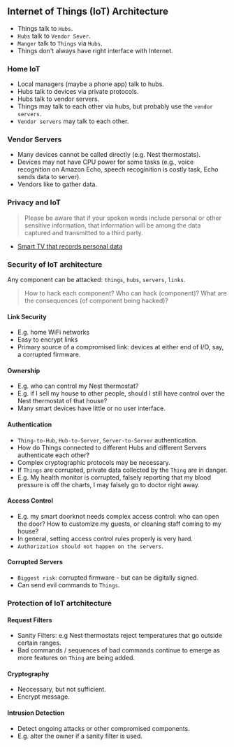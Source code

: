 ## Internet of Things (IoT) Architecture

* Things talk to `Hubs`.
* `Hubs` talk to `Vendor Sever`.
* `Manger` talk to `Things` via `Hubs`.
* Things don't always have right interface with Internet.

### Home IoT

* Local managers (maybe a phone app) talk to hubs.
* Hubs talk to devices via private protocols.
* Hubs talk to vendor servers.
* Things may talk to each other via hubs, but probably use the `vendor servers`.
* `Vendor servers` may talk to each other.

### Vendor Servers
* Many devices cannot be called directly (e.g. Nest thermostats).
* Devices may not have CPU power for some tasks (e.g., voice recognition on Amazon Echo, speech recoginition is costly task, Echo sends data to server).
* Vendors like to gather data.

### Privacy and IoT
> Please be aware that if your spoken words include personal or other sensitive information, that information will be among the data captured and transmitted to a third party.

* [Smart TV that records personal data](http://www.brennancenter.org/analysis/im-terrified-my-new-tv-why-im-scared-turn-thing)

### Security of loT architecture

Any component can be attacked: `things`, `hubs`, `servers`, `links`.

> How to hack each component? Who can hack (component)? What are the consequences (of component being hacked)?

#### Link Security
* E.g. home WiFi networks
* Easy to encrypt links
* Primary source of a compromised link: devices at either end of I/O, say, a corrupted firmware.

#### Ownership
* E.g. who can control my Nest thermostat?
* E.g. if I sell my house to other people, should I still have control over the Nest thermostat of that house?
* Many smart devices have little or no user interface.

#### Authentication
* `Thing-to-Hub`, `Hub-to-Server`, `Server-to-Server` authentication.
* How do Things connected to different Hubs and different Servers authenticate each other?
* Complex cryptographic protocols may be necessary.
* If `Things` are corrupted, private data collected by the `Thing` are in danger.
* E.g. My health monitor is corrupted, falsely reporting that my blood pressure is off the charts, I may falsely go to doctor right away.

#### Access Control
* E.g. my smart doorknot needs complex access control: who can open the door? How to customize my guests, or cleaning staff coming to my house?
* In general, setting access control rules properly is very hard.
* `Authorization should not happen on the servers`.

#### Corrupted Servers
* `Biggest risk`: corrupted firmware - but can be digitally signed.
* Can send evil commands to `Things`.

### Protection of IoT artchitecture

#### Request Filters
* Sanity Filters: e.g Nest thermostats reject temperatures that go outside certain ranges.
* Bad commands / sequences of bad commands continue to emerge as more features on `Thing` are being added.

#### Cryptography
* Neccessary, but not sufficient.
* Encrypt message.

#### Intrusion Detection
* Detect ongoing attacks or other compromised components.
* E.g. alter the owner if a sanity filter is used.
